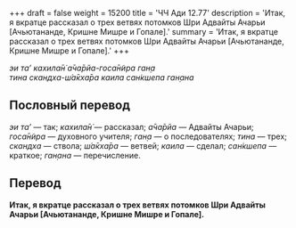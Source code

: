+++
draft = false
weight = 15200
title = 'ЧЧ Ади 12.77'
description = 'Итак, я вкратце рассказал о трех ветвях потомков Шри Адвайты Ачарьи [Ачьютананде, Кришне Мишре и Гопале].'
summary = 'Итак, я вкратце рассказал о трех ветвях потомков Шри Адвайты Ачарьи [Ачьютананде, Кришне Мишре и Гопале].'
+++

_эи та’ кахила̄н̇ а̄ча̄рйа-госа̄н̃ира ган̣а  
тина скандха-ш́а̄кха̄ра каила сан̇кшепа ган̣ана_

## Пословный перевод

_эи_ _та’_ — так; _кахила̄н̇_ — рассказал; _а̄ча̄рйа_ — Адвайты Ачарьи; _госа̄н̃ира_ — духовного учителя; _ган̣а_ — о последователях; _тина_ — трех; _скандха_ — ствола; _ш́а̄кха̄ра_ — ветвей; _каила_ — сделал; _сан̇кшепа_ — краткое; _ган̣ана_ — перечисление.

## Перевод

**Итак, я вкратце рассказал о трех ветвях потомков Шри Адвайты Ачарьи \[Ачьютананде, Кришне Мишре и Гопале\].**
